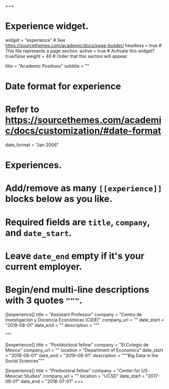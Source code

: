 +++
# Experience widget.
widget = "experience"  # See https://sourcethemes.com/academic/docs/page-builder/
headless = true  # This file represents a page section.
active = true  # Activate this widget? true/false
weight = 40  # Order that this section will appear.

title = "Academic Positions"
subtitle = ""

# Date format for experience
#   Refer to https://sourcethemes.com/academic/docs/customization/#date-format
date_format = "Jan 2006"

# Experiences.
#   Add/remove as many `[[experience]]` blocks below as you like.
#   Required fields are `title`, `company`, and `date_start`.
#   Leave `date_end` empty if it's your current employer.
#   Begin/end multi-line descriptions with 3 quotes `"""`.
[[experience]]
  title = "Assistant Professor"
  company = "Centro de Investigación y Docencia Económicas (CIDE)"
  company_url = ""
  date_start = "2019-08-01"
  date_end = ""
  description = """

  """

[[experience]]
  title = "Postdoctoral fellow"
  company = "El Colegio de México"
  company_url = ""
  location = "Department of Economics"
  date_start = "2018-08-01"
  date_end = "2019-08-01"
  description = """Big Data in the Social Sciences"""

[[experience]]
  title = "Predoctoral fellow"
  company = "Center for US-Mexican Studies"
  company_url = ""
  location = "UCSD"
  date_start = "2017-09-01"
  date_end = "2018-07-01"
+++
